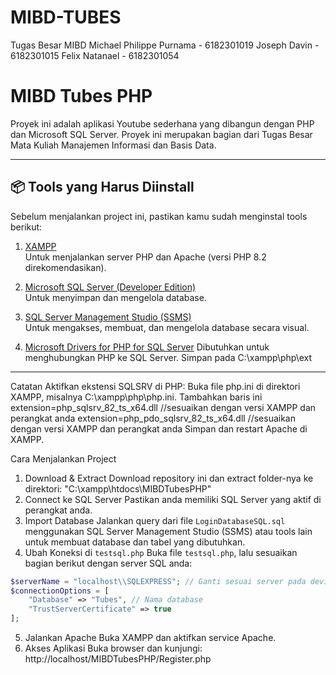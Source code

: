 # MIBD-TUBES
Tugas Besar MIBD 
Michael Philippe Purnama - 6182301019
Joseph Davin - 6182301015
Felix Natanael - 6182301054
# MIBD Tubes PHP

Proyek ini adalah aplikasi Youtube sederhana yang dibangun dengan PHP dan Microsoft SQL Server. Proyek ini merupakan bagian dari Tugas Besar Mata Kuliah Manajemen Informasi dan Basis Data.

---

## 📦 Tools yang Harus Diinstall

Sebelum menjalankan project ini, pastikan kamu sudah menginstal tools berikut:

1. [XAMPP](https://www.apachefriends.org/index.html)  
   Untuk menjalankan server PHP dan Apache (versi PHP 8.2 direkomendasikan).

2. [Microsoft SQL Server (Developer Edition)](https://www.microsoft.com/en-us/sql-server/sql-server-downloads)  
   Untuk menyimpan dan mengelola database.

3. [SQL Server Management Studio (SSMS)](https://learn.microsoft.com/en-us/sql/ssms/download-sql-server-management-studio-ssms)  
   Untuk mengakses, membuat, dan mengelola database secara visual.

4. [Microsoft Drivers for PHP for SQL Server](https://learn.microsoft.com/en-us/sql/connect/php/download-drivers-php-sql-server)
   Dibutuhkan untuk menghubungkan PHP ke SQL Server.  Simpan pada C:\xampp\php\ext

---

Catatan 
Aktifkan ekstensi SQLSRV di PHP:
Buka file php.ini di direktori XAMPP, misalnya C:\xampp\php\php.ini.
Tambahkan baris ini 
extension=php_sqlsrv_82_ts_x64.dll //sesuaikan dengan versi XAMPP dan perangkat anda
extension=php_pdo_sqlsrv_82_ts_x64.dll //sesuaikan dengan versi XAMPP dan perangkat anda
Simpan dan restart Apache di XAMPP.

Cara Menjalankan Project
1. Download & Extract
Download repository ini dan extract folder-nya ke direktori:
"C:\xampp\htdocs\MIBDTubesPHP"
2. Connect ke SQL Server
Pastikan anda memiliki SQL Server yang aktif di perangkat anda.
3. Import Database
Jalankan query dari file `LoginDatabaseSQL.sql` menggunakan SQL Server Management Studio (SSMS) atau tools lain untuk membuat database dan tabel yang dibutuhkan.
4. Ubah Koneksi di `testsql.php`
Buka file `testsql.php`, lalu sesuaikan bagian berikut dengan server SQL anda:
```php
$serverName = "localhost\\SQLEXPRESS"; // Ganti sesuai server pada device anda
$connectionOptions = [
    "Database" => "Tubes", // Nama database
    "TrustServerCertificate" => true
];
```
5. Jalankan Apache
Buka XAMPP dan aktifkan service Apache.
6. Akses Aplikasi
Buka browser dan kunjungi:
http://localhost/MIBDTubesPHP/Register.php



